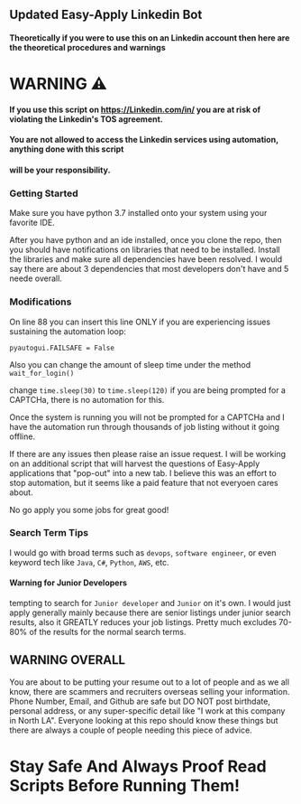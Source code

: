 ## Updated Easy-Apply Linkedin Bot

#### Theoretically if you were to use this on an Linkedin account then here are the theoretical procedures and warnings
# WARNING :warning:

#### If you use this script on https://Linkedin.com/in/ you are at risk of violating the Linkedin's TOS agreement. 

#### You are not allowed to access the Linkedin services using automation, anything done with this script 

#### will be your responsibility. 

### Getting Started 

Make sure you have python 3.7 installed onto your system using your favorite IDE.

After you have python and an ide installed, once you clone the repo, then you should have notifications on libraries that need to 
be installed.   Install the libraries and make sure all dependencies have been resolved.  I would say there are about 3 dependencies
that most developers don't have and 5 neede overall.

### Modifications

On line 88 you can insert this line ONLY if you are experiencing issues sustaining the automation loop:

```pyautogui.FAILSAFE = False```

Also you can change the amount of sleep time under the method ```wait_for_login()```

change ```time.sleep(30)``` to ```time.sleep(120)``` if you are being prompted for a CAPTCHa, there is no automation for this.

Once the system is running you will not be prompted for a CAPTCHa and I have the automation run through thousands of job listing without
it going offline.

If there are any issues then please raise an issue request.  I will be working on an additional script that will harvest the 
questions of Easy-Apply applications that "pop-out" into a new tab.  I believe this was an effort to stop automation, but it seems
like a paid feature that not everyoen cares about.

No go apply you some jobs for great good!


### Search Term Tips
 
I would go with broad terms such as ```devops```, ```software engineer```, or even keyword tech like ```Java```, ```C#```, ```Python```,
```AWS```, etc.

#### Warning for Junior Developers
tempting to search for ```Junior developer``` and ```Junior``` on it's own.  I would just apply generally mainly because
there are senior listings under junior search results, also it GREATLY reduces your job listings.  Pretty much excludes 70-80% of the
results for the normal search terms.

## WARNING OVERALL
You are about to be putting your resume out to a lot of people and as we all know, there are scammers and recruiters overseas selling your information.  Phone Number, Email, and Github are safe but DO NOT post birthdate, personal address, or any super-specific detail like "I work at this company in North LA".  Everyone looking at this repo should know these things but there are always a couple of people needing this piece of advice.

# Stay Safe And Always Proof Read Scripts Before Running Them!
